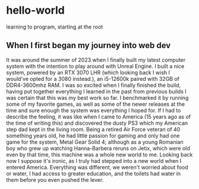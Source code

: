 # hello-world
learning to program, starting at the root
## When I first began my journey into web dev
It was around the summer of 2023 when I finally built my latest computer system with the intention to play around with Unreal Engine. I built a nice system, powered by an RTX 3070 LHR (which looking back I wish I would've opted for a 3080 instead.), an i5-12600k paired with 32GB of DDR4-3600mhz RAM. I was so excited when I finally finished the build, having put together everything I learned in the past from previous builds I was certain that this was my best work so far. I benchmarked it by running some of my favorite games, as well as some of the newer releases at the time and sure enough the system was everything I hoped for. If I had to describe the feeling, it was like when I came to America (15 years ago as of the time of writing this) and discovered the dusty PS3 which my American step dad kept in the living room. Being a retired Air Force veteran of 40 something years old, he had little passion for gaming and only had one game for the system, Metal Gear Solid 4; although as a young Romanian boy who grew up watching Hanna-Barbera reruns on Jetix, which were old even by that time, this machine was a whole new world to me. Looking back now I suppose it's ironic, as I truly had stepped into a new world when I entered America. Everything was different, we weren't worried about food or water, I had access to greater education, and the toilets had water in them before you even pushed the lever.
